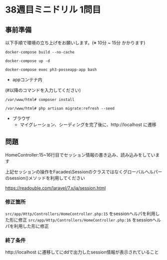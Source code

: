 # 38週目ミニドリル 1問目

## 事前準備

以下手順で環境の立ち上げをお願いします。(※ 10分 ~ 15分 かかります)

`docker-compose build --no-cache`

`docker-compose up -d`

`docker-compose exec ph3-posseapp-app bash`

- appコンテナ内

(#以降のコマンドを入力してください)

`/var/www/html# composer install`

`/var/www/html# php artisan migrate:refresh --seed`

- ブラウザ
  - マイグレーション、シーディングを完了後に、http://localhost に遷移

## 問題

HomeController:15~16行目でセッション情報の書き込み、読み込みをしています

上記セッションの操作をFacades\Sessionのクラスではなくグローバルヘルパーのsession()メソッドを利用してください

https://readouble.com/laravel/7.x/ja/session.html

### 修正箇所

`src/app/Http/Controllers/HomeController.php:15` をsessionヘルパを利用した形に修正
`src/app/Http/Controllers/HomeController.php:16` をsessionヘルパを利用した形に修正


### 終了条件

http://localhost に遷移してにddで出力したsession情報が表示されていること
